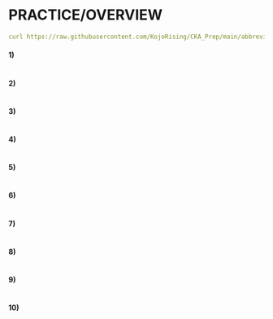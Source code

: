 # PRACTICE/OVERVIEW
```yaml
curl https://raw.githubusercontent.com/KojoRising/CKA_Prep/main/abbreviated_alias.sh > alias.sh && source alias.sh
```

#### 1)
```yaml

```

#### 2) 
```yaml

```

#### 3)
```yaml

```

#### 4)
```yaml

```

#### 5)
```yaml

```

#### 6)
```yaml

```

#### 7)
```yaml

```

#### 8)
```yaml

```

#### 9)
```yaml

```

#### 10)
```yaml

```


